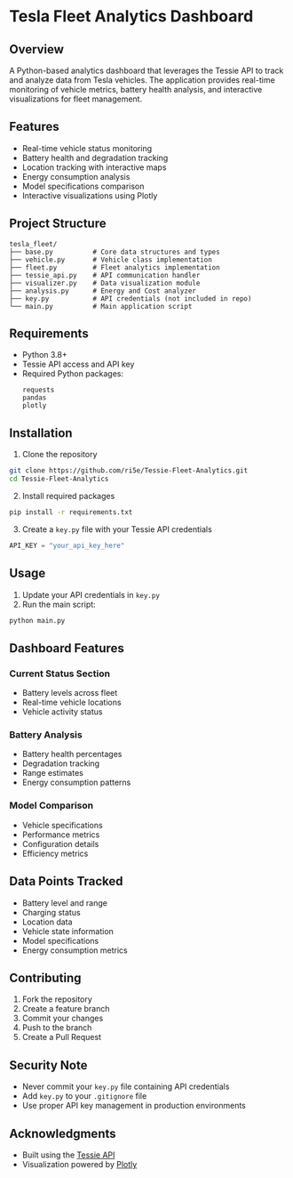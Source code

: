 # Tesla Fleet Analytics Dashboard

## Overview
A Python-based analytics dashboard that leverages the Tessie API to track and analyze data from Tesla vehicles. The application provides real-time monitoring of vehicle metrics, battery health analysis, and interactive visualizations for fleet management.

## Features
- Real-time vehicle status monitoring
- Battery health and degradation tracking
- Location tracking with interactive maps
- Energy consumption analysis
- Model specifications comparison
- Interactive visualizations using Plotly

## Project Structure
```
tesla_fleet/
├── base.py          # Core data structures and types
├── vehicle.py       # Vehicle class implementation
├── fleet.py         # Fleet analytics implementation
├── tessie_api.py    # API communication handler
├── visualizer.py    # Data visualization module
├── analysis.py      # Energy and Cost analyzer
├── key.py           # API credentials (not included in repo)
└── main.py          # Main application script
```

## Requirements
- Python 3.8+
- Tessie API access and API key
- Required Python packages:
  ```
  requests
  pandas
  plotly
  ```

## Installation
1. Clone the repository
```bash
git clone https://github.com/ri5e/Tessie-Fleet-Analytics.git
cd Tessie-Fleet-Analytics
```

2. Install required packages
```bash
pip install -r requirements.txt
```

3. Create a `key.py` file with your Tessie API credentials
```python
API_KEY = "your_api_key_here"
```

## Usage
1. Update your API credentials in `key.py`
2. Run the main script:
```bash
python main.py
```

## Dashboard Features
### Current Status Section
- Battery levels across fleet
- Real-time vehicle locations
- Vehicle activity status

### Battery Analysis
- Battery health percentages
- Degradation tracking
- Range estimates
- Energy consumption patterns

### Model Comparison
- Vehicle specifications
- Performance metrics
- Configuration details
- Efficiency metrics

## Data Points Tracked
- Battery level and range
- Charging status
- Location data
- Vehicle state information
- Model specifications
- Energy consumption metrics

## Contributing
1. Fork the repository
2. Create a feature branch
3. Commit your changes
4. Push to the branch
5. Create a Pull Request

## Security Note
- Never commit your `key.py` file containing API credentials
- Add `key.py` to your `.gitignore` file
- Use proper API key management in production environments

## Acknowledgments
- Built using the [Tessie API](https://tessie.com/)
- Visualization powered by [Plotly](https://plotly.com/)

